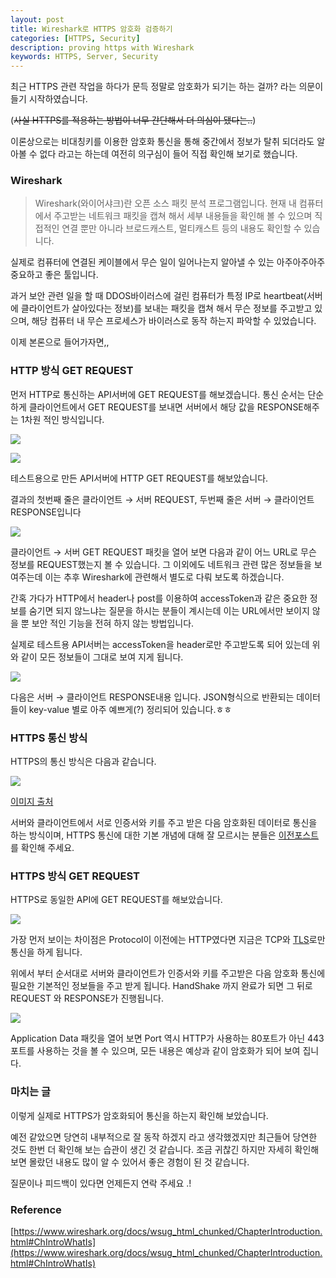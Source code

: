 ```yaml
---
layout: post
title: Wireshark로 HTTPS 암호화 검증하기
categories: [HTTPS, Security]
description: proving https with Wireshark
keywords: HTTPS, Server, Security
---
```


최근 HTTPS 관련 작업을 하다가 문득 정말로 암호화가 되기는 하는 걸까? 라는 의문이 들기 시작하였습니다.

(~~사실 HTTPS를 적용하는 방법이 너무 간단해서 더 의심이 됐다는..~~)

이론상으로는 비대칭키를 이용한 암호화 통신을 통해 중간에서 정보가 탈취 되더라도 알아볼 수 없다 라고는 하는데 여전히 의구심이 들어 직접 확인해 보기로 했습니다.

### Wireshark

> Wireshark(와이어샤크)란 오픈 소스 패킷 분석 프로그램입니다. 현재 내 컴퓨터에서 주고받는 네트워크 패킷을 캡쳐 해서 세부 내용들을 확인해 볼 수 있으며 직접적인 연결 뿐만 아니라 브로드캐스트, 멀티캐스트 등의 내용도 확인할 수 있습니다.

실제로 컴퓨터에 연결된 케이블에서 무슨 일이 일어나는지 알아낼 수 있는 아주아주아주 중요하고 좋은 툴입니다.

과거 보안 관련 일을 할 때 DDOS바이러스에 걸린 컴퓨터가 특정 IP로 heartbeat(서버에 클라이언트가 살아있다는 정보)를 보내는 패킷을 캡쳐 해서 무슨 정보를 주고받고 있으며, 해당 컴퓨터 내 무슨 프로세스가 바이러스로 동작 하는지 파악할 수 있었습니다.

이제 본론으로 들어가자면,,

### HTTP 방식 GET REQUEST

먼저 HTTP로 통신하는 API서버에 GET REQUEST를 해보겠습니다. 통신 순서는 단순하게 클라이언트에서 GET REQUEST를 보내면 서버에서 해당 값을 RESPONSE해주는 1차원 적인 방식입니다.

![](/images/posts/https/http.png)

![](/images/posts/https/http-wireshark.png)

테스트용으로 만든 API서버에 HTTP GET REQUEST를 해보았습니다.

결과의 첫번째 줄은 클라이언트 → 서버 REQUEST, 두번째 줄은 서버 → 클라이언트 RESPONSE입니다

![](/images/posts/https/http-wireshark-request.png)

클라이언트 → 서버 GET REQUEST 패킷을 열어 보면 다음과 같이 어느 URL로 무슨 정보를 REQUEST했는지 볼 수 있습니다. 그 이외에도 네트워크 관련 많은 정보들을 보여주는데 이는 추후 Wireshark에 관련해서 별도로 다뤄 보도록 하겠습니다.

간혹 가다가 HTTP에서 header나 post를 이용하여 accessToken과 같은 중요한 정보를 숨기면 되지 않느냐는 질문을 하시는 분들이 계시는데 이는 URL에서만 보이지 않을 뿐 보안 적인 기능을 전혀 하지 않는 방법입니다.

실제로 테스트용 API서버는 accessToken을 header로만 주고받도록 되어 있는데 위와 같이 모든 정보들이 그대로 보여 지게 됩니다.

![](/images/posts/https/http-wireshark-response.png)

다음은 서버 → 클라이언트 RESPONSE내용 입니다. JSON형식으로 반환되는 데이터들이 key-value 별로 아주 예쁘게(?) 정리되어 있습니다.ㅎㅎ

### HTTPS 통신 방식

HTTPS의 통신 방식은 다음과 같습니다.

![](/images/posts/https/https-connection-sequence-diagram-968x624.png)

[이미지 출처](https://love2dev.com/blog/how-https-works/)

서버와 클라이언트에서 서로 인증서와 키를 주고 받은 다음 암호화된 데이터로 통신을 하는 방식이며, HTTPS 통신에 대한 기본 개념에 대해 잘 모르시는 분들은 [이전포스트](https://cydp0127.github.io/2019/12/04/understanding-of-https/) 를 확인해 주세요.

### HTTPS 방식 GET REQUEST

HTTPS로 동일한 API에 GET REQUEST를 해보았습니다.

![](/images/posts/https/https-wireshark.png)

가장 먼저 보이는 차이점은 Protocol이 이전에는 HTTP였다면 지금은 TCP와 [TLS](https://en.wikipedia.org/wiki/Transport_Layer_Security)로만 통신을 하게 됩니다.

위에서 부터 순서대로 서버와 클라이언트가 인증서와 키를 주고받은 다음 암호화 통신에 필요한 기본적인 정보들을 주고 받게 됩니다. HandShake 까지 완료가 되면 그 뒤로 REQUEST 와 RESPONSE가 진행됩니다.

![](/images/posts/https/https-wireshark-details.png)

Application Data 패킷을 열어 보면 Port 역시 HTTP가 사용하는 80포트가 아닌 443 포트를 사용하는 것을 볼 수 있으며, 모든 내용은 예상과 같이 암호화가 되어 보여 집니다.

### 마치는 글

이렇게 실제로 HTTPS가 암호화되어 통신을 하는지 확인해 보았습니다.

예전 같았으면 당연히 내부적으로 잘 동작 하겠지 라고 생각했겠지만 최근들어 당연한 것도 한번 더 확인해 보는 습관이 생긴 것 같습니다. 조금 귀찮긴 하지만 자세히 확인해보면 몰랐던 내용도 많이 알 수 있어서 좋은 경험이 된 것 같습니다.

질문이나 피드백이 있다면 언제든지 연락 주세요 .!

### Reference

[https://www.wireshark.org/docs/wsug_html_chunked/ChapterIntroduction.html#ChIntroWhatIs](https://www.wireshark.org/docs/wsug_html_chunked/ChapterIntroduction.html#ChIntroWhatIs)
